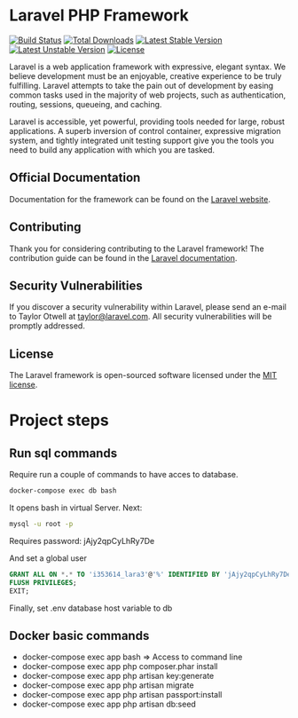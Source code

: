 # Laravel PHP Framework

[![Build Status](https://travis-ci.org/laravel/framework.svg)](https://travis-ci.org/laravel/framework)
[![Total Downloads](https://poser.pugx.org/laravel/framework/d/total.svg)](https://packagist.org/packages/laravel/framework)
[![Latest Stable Version](https://poser.pugx.org/laravel/framework/v/stable.svg)](https://packagist.org/packages/laravel/framework)
[![Latest Unstable Version](https://poser.pugx.org/laravel/framework/v/unstable.svg)](https://packagist.org/packages/laravel/framework)
[![License](https://poser.pugx.org/laravel/framework/license.svg)](https://packagist.org/packages/laravel/framework)

Laravel is a web application framework with expressive, elegant syntax. We believe development must be an enjoyable, creative experience to be truly fulfilling. Laravel attempts to take the pain out of development by easing common tasks used in the majority of web projects, such as authentication, routing, sessions, queueing, and caching.

Laravel is accessible, yet powerful, providing tools needed for large, robust applications. A superb inversion of control container, expressive migration system, and tightly integrated unit testing support give you the tools you need to build any application with which you are tasked.

## Official Documentation

Documentation for the framework can be found on the [Laravel website](http://laravel.com/docs).

## Contributing

Thank you for considering contributing to the Laravel framework! The contribution guide can be found in the [Laravel documentation](http://laravel.com/docs/contributions).

## Security Vulnerabilities

If you discover a security vulnerability within Laravel, please send an e-mail to Taylor Otwell at taylor@laravel.com. All security vulnerabilities will be promptly addressed.

## License

The Laravel framework is open-sourced software licensed under the [MIT license](http://opensource.org/licenses/MIT).




# Project steps

## Run sql commands
Require run a couple of commands to have acces to database.

```bash
docker-compose exec db bash
```
It opens bash in virtual Server. Next:

```bash
mysql -u root -p
```
Requires password: jAjy2qpCyLhRy7De

And set a global user
```sql
GRANT ALL ON *.* TO 'i353614_lara3'@'%' IDENTIFIED BY 'jAjy2qpCyLhRy7De';
FLUSH PRIVILEGES;
EXIT;
```

Finally, set .env database host variable to db

## Docker basic commands
* docker-compose exec app bash => Access to command line
* docker-compose exec app php composer.phar install
* docker-compose exec app php artisan key:generate
* docker-compose exec app php artisan migrate
* docker-compose exec app php artisan passport:install
* docker-compose exec app php artisan db:seed
